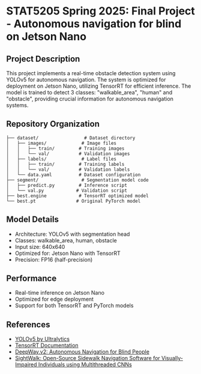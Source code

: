 # STAT5205 Spring 2025: Final Project - Autonomous navigation for blind on Jetson Nano

## Project Description
This project implements a real-time obstacle detection system using YOLOv5 for autonomous navigation. The system is optimized for deployment on Jetson Nano, utilizing TensorRT for efficient inference. The model is trained to detect 3 classes: "walkable_area", "human" and "obstacle", providing crucial information for autonomous navigation systems.

## Repository Organization
```
├── dataset/                 # Dataset directory
│   ├── images/             # Image files
│   │   ├── train/         # Training images
│   │   └── val/           # Validation images
│   ├── labels/             # Label files
│   │   ├── train/         # Training labels
│   │   └── val/           # Validation labels
│   └── data.yaml          # Dataset configuration
├── segment/                # Segmentation model code
│   ├── predict.py         # Inference script
│   └── val.py            # Validation script
├── best.engine            # TensorRT optimized model
└── best.pt               # Original PyTorch model
```

## Model Details
- Architecture: YOLOv5 with segmentation head
- Classes: walkable_area, human, obstacle
- Input size: 640x640
- Optimized for: Jetson Nano with TensorRT
- Precision: FP16 (half-precision)

## Performance
- Real-time inference on Jetson Nano
- Optimized for edge deployment
- Support for both TensorRT and PyTorch models

## References
- [YOLOv5 by Ultralytics](https://github.com/ultralytics/yolov5)
- [TensorRT Documentation](https://developer.nvidia.com/tensorrt)
- [DeepWay.v2: Autonomous Navigation for Blind People](https://github.com/satinder147/DeepWay.v2)
- [SightWalk: Open-Source Sidewalk Navigation Software for Visually-Impaired Individuals using Multithreaded CNNs](https://github.com/team8/outdoor-blind-navigation)
